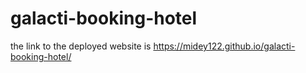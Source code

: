 # galacti-booking-hotel
the link to the deployed website is https://midey122.github.io/galacti-booking-hotel/

